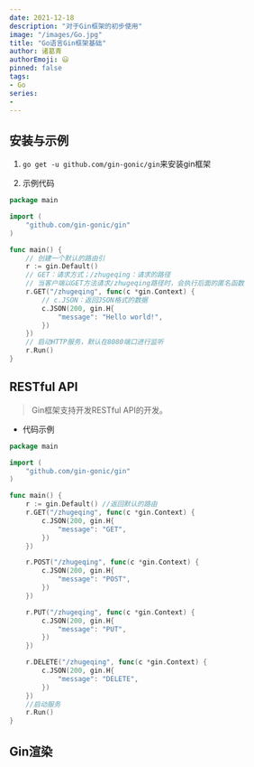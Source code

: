 ```yaml
---
date: 2021-12-18
description: "对于Gin框架的初步使用"
image: "/images/Go.jpg"
title: "Go语言Gin框架基础"
author: 诸葛青
authorEmoji: 😃
pinned: false
tags:
- Go
series:
- 
---
```


## 安装与示例

1. `go get -u github.com/gin-gonic/gin`来安装gin框架

2. 示例代码
```Go
package main

import (
	"github.com/gin-gonic/gin"
)

func main() {
	// 创建一个默认的路由引
	r := gin.Default()
	// GET：请求方式；/zhugeqing：请求的路径
	// 当客户端以GET方法请求/zhugeqing路径时，会执行后面的匿名函数
	r.GET("/zhugeqing", func(c *gin.Context) {
		// c.JSON：返回JSON格式的数据
		c.JSON(200, gin.H{
			"message": "Hello world!",
		})
	})
	// 启动HTTP服务，默认在8080端口进行监听
	r.Run()
}
```

## RESTful API
> Gin框架支持开发RESTful API的开发。
* 代码示例
```Go
package main

import (
	"github.com/gin-gonic/gin"
)

func main() {
	r := gin.Default() //返回默认的路由
	r.GET("/zhugeqing", func(c *gin.Context) {
		c.JSON(200, gin.H{
			"message": "GET",
		})
	})

	r.POST("/zhugeqing", func(c *gin.Context) {
		c.JSON(200, gin.H{
			"message": "POST",
		})
	})

	r.PUT("/zhugeqing", func(c *gin.Context) {
		c.JSON(200, gin.H{
			"message": "PUT",
		})
	})

	r.DELETE("/zhugeqing", func(c *gin.Context) {
		c.JSON(200, gin.H{
			"message": "DELETE",
		})
	})
	//启动服务
	r.Run()
}
```

## Gin渲染


